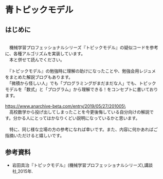 # 青トピックモデル

## はじめに

\
　機械学習プロフェッショナルシリーズ『トピックモデル』の疑似コードを参考に、各種アルゴリズムを実装しています。\
　本と併せて読んでください。\
\
　『トピックモデル』の勉強時に理解の助けになったことや、勉強会用レジュメをまとめた解説ブログもあります。\
　「微積から怪しい人」でも「プログラミングがまだまだな人」でも、トピックモデルを「数式」と「プログラム」から理解できる！をコンセプトに書いております。\
\
https://www.anarchive-beta.com/entry/2019/05/27/201005\
\
　高校数学から投げ出してしまったことを今更後悔している自分向けの解説です。分かる人にとってはかなりくどい説明になっているかと思います。\
\
　特に、同じ様な立場の方の参考になれば幸いです。また、内容に何かあればご指摘いただけると嬉しいです。


## 参考資料

- 岩田具治『トピックモデル』(機械学習プロフェッショナルシリーズ),講談社,2015年.
